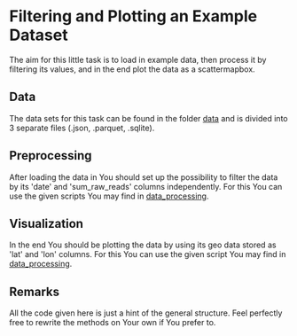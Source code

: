 # Filtering and Plotting an Example Dataset

The aim for this little task is to load in example data, then process it by filtering its values, and in the end plot the data as a scattermapbox.

## Data

The data sets for this task can be found in the folder [data](./data) and is divided into 3 separate files (.json, .parquet, .sqlite).

## Preprocessing

After loading the data in You should set up the possibility to filter the data by its 'date' and 'sum_raw_reads' columns independently. For this You can use the given scripts You may find in [data_processing](./src/data_processing.py).

## Visualization

In the end You should be plotting the data by using its geo data stored as 'lat' and 'lon' columns. For this You can use the given script You may find in [data_processing](./src/data_processing.py).

## Remarks

All the code given here is just a hint of the general structure. Feel perfectly free to rewrite the methods on Your own if You prefer to.